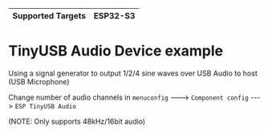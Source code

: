 | Supported Targets | ESP32-S3 |
| ----------------- | -------- |

# TinyUSB Audio Device example

Using a signal generator to output 1/2/4 sine waves over USB Audio to host (USB Microphone)

Change number of audio channels in `menuconfig` ---> `Component config` ---> `ESP TinyUSB Audio`

(NOTE: Only supports 48kHz/16bit audio)


